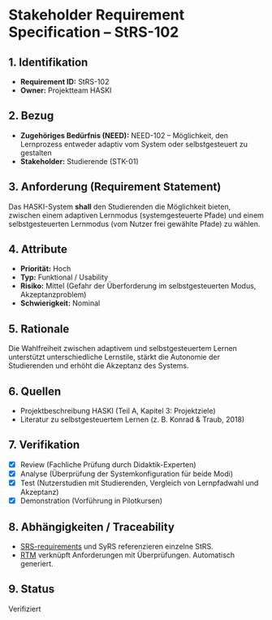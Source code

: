 # Stakeholder Requirement Specification – StRS-102

## 1. Identifikation
- **Requirement ID:** StRS-102
- **Owner:** Projektteam HASKI

## 2. Bezug
- **Zugehöriges Bedürfnis (NEED):** NEED-102 – Möglichkeit, den Lernprozess entweder adaptiv vom System oder selbstgesteuert zu gestalten
- **Stakeholder:** Studierende (STK-01)

## 3. Anforderung (Requirement Statement)
Das HASKI-System **shall** den Studierenden die Möglichkeit bieten, zwischen einem adaptiven Lernmodus (systemgesteuerte Pfade) und einem selbstgesteuerten Lernmodus (vom Nutzer frei gewählte Pfade) zu wählen.

## 4. Attribute
- **Priorität:** Hoch
- **Typ:** Funktional / Usability
- **Risiko:** Mittel (Gefahr der Überforderung im selbstgesteuerten Modus, Akzeptanzproblem)
- **Schwierigkeit:** Nominal

## 5. Rationale
Die Wahlfreiheit zwischen adaptivem und selbstgesteuertem Lernen unterstützt unterschiedliche Lernstile, stärkt die Autonomie der Studierenden und erhöht die Akzeptanz des Systems.

## 6. Quellen
- Projektbeschreibung HASKI (Teil A, Kapitel 3: Projektziele)
- Literatur zu selbstgesteuertem Lernen (z. B. Konrad & Traub, 2018)

## 7. Verifikation
- [x] Review (Fachliche Prüfung durch Didaktik-Experten)
- [x] Analyse (Überprüfung der Systemkonfiguration für beide Modi)
- [x] Test (Nutzerstudien mit Studierenden, Vergleich von Lernpfadwahl und Akzeptanz)
- [x] Demonstration (Vorführung in Pilotkursen)

## 8. Abhängigkeiten / Traceability
- [SRS-requirements](../../requirements/HASKI-REQ-NNNN.md) und SyRS referenzieren einzelne StRS.
- [RTM](../../rtm/RTM.csv) verknüpft Anforderungen mit Überprüfungen. Automatisch generiert.

## 9. Status
Verifiziert
